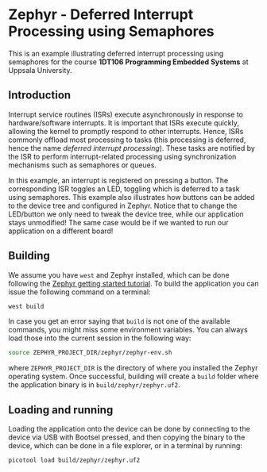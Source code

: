 # Zephyr - Deferred Interrupt Processing using Semaphores
This is an example illustrating deferred interrupt processing using semaphores 
for the course **1DT106 Programming Embedded Systems** at Uppsala University.

## Introduction

Interrupt service routines (ISRs) execute asynchronously in response to hardware/software interrupts.
It is important that ISRs execute quickly, allowing the kernel to promptly respond to other interrupts.
Hence, ISRs commonly offload most processing to tasks (this processing is deferred, hence the name *deferred interrupt processing*).
These tasks are notified by the ISR to perform interrupt-related processing using synchronization mechanisms such as semaphores or queues.

In this example, an interrupt is registered on pressing a button.
The corresponding ISR toggles an LED, toggling which is deferred to a task using semaphores.
This example also illustrates how buttons can be added to the device tree and configured in Zephyr.
Notice that to change the LED/button we only need to tweak the device tree, while our application stays unmodified!
The same case would be if we wanted to run our application on a different board!

## Building 

We assume you have `west` and Zephyr installed, which can be done following the [Zephyr getting started tutorial](https://docs.zephyrproject.org/latest/develop/getting_started/index.html).
To build the application you can issue the following command on a terminal: 

```bash 
west build 
```

In case you get an error saying that `build` is not one of the available commands, you might miss some environment variables. You can always load those into the current session in the following way: 

```bash 
source ZEPHYR_PROJECT_DIR/zephyr/zephyr-env.sh 
``` 

where `ZEPHYR_PROJECT_DIR` is the directory of where you installed the Zephyr operating system.
Once successful, building will create a `build` folder where the application binary is in `build/zephyr/zephyr.uf2`.

## Loading and running

Loading the application onto the device can be done by connecting to the device via USB with Bootsel pressed, and then copying the binary to the device, which can be done in a file explorer, or in a terminal by running:

```bash
picotool load build/zephyr/zephyr.uf2 
```
